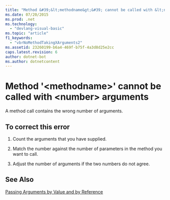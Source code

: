 ```yaml
---
title: "Method &#39;&lt;methodname&gt;&#39; cannot be called with &lt;number&gt; arguments"
ms.date: 07/20/2015
ms.prod: .net
ms.technology: 
  - "devlang-visual-basic"
ms.topic: "article"
f1_keywords: 
  - "vbrNoMethodTakingXArguments2"
ms.assetid: 23260199-b6a4-469f-b75f-4a3d8d25e2cc
caps.latest.revision: 6
author: dotnet-bot
ms.author: dotnetcontent
---
```

# Method &#39;&lt;methodname&gt;&#39; cannot be called with &lt;number&gt; arguments
A method call contains the wrong number of arguments.  
  
## To correct this error  
  
1.  Count the arguments that you have supplied.  
  
2.  Match the number against the number of parameters in the method you want to call.  
  
3.  Adjust the number of arguments if the two numbers do not agree.  
  
## See Also  
 [Passing Arguments by Value and by Reference](../../visual-basic/programming-guide/language-features/procedures/passing-arguments-by-value-and-by-reference.md)
